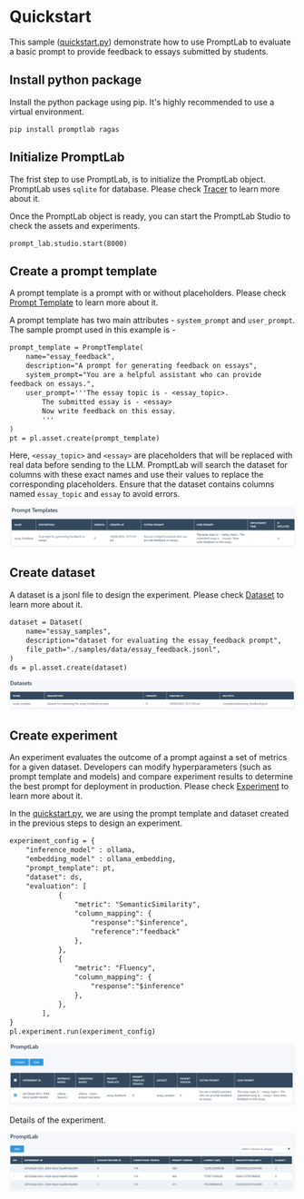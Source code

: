 # Quickstart

This sample ([quickstart.py](quickstart.py)) demonstrate how to use PromptLab to evaluate a basic prompt to provide feedback to essays submitted by students. 

## Install python package

Install the python package using pip. It's highly recommended to use a virtual environment. 

    pip install promptlab ragas

## Initialize PromptLab 

The frist step to use PromptLab, is to initialize the PromptLab object. PromptLab uses `sqlite` for database. Please check [Tracer](../../docs/README.md#tracer) to learn more about it.

Once the PromptLab object is ready, you can start the PromptLab Studio to check the assets and experiments.

    prompt_lab.studio.start(8000)

## Create a prompt template

A prompt template is a prompt with or without placeholders. Please check [Prompt Template](../../docs/README.md#prompt-template) to learn more about it.

A  prompt template has two main attributes - `system_prompt` and `user_prompt`. The sample prompt used in this example is -

    prompt_template = PromptTemplate(
        name="essay_feedback",
        description="A prompt for generating feedback on essays",
        system_prompt="You are a helpful assistant who can provide feedback on essays.",
        user_prompt='''The essay topic is - <essay_topic>.
            The submitted essay is - <essay>
            Now write feedback on this essay.
            '''
    )
    pt = pl.asset.create(prompt_template)

Here, `<essay_topic>` and `<essay>` are placeholders that will be replaced with real data before sending to the LLM. PromptLab will search the dataset for columns with these exact names and use their values to replace the corresponding placeholders. Ensure that the dataset contains columns named `essay_topic` and `essay` to avoid errors.

![PromptLab Studio](../../img/studio-pt.png)

## Create dataset

A dataset is a jsonl file to design the experiment. Please check [Dataset](../../docs/README.md#dataset) to learn more about it.

    dataset = Dataset(
        name="essay_samples",
        description="dataset for evaluating the essay_feedback prompt",
        file_path="./samples/data/essay_feedback.jsonl",
    )
    ds = pl.asset.create(dataset)

![PromptLab Studio](../../img/studio-ds.png)

## Create experiment

An experiment evaluates the outcome of a prompt against a set of metrics for a given dataset. Developers can modify hyperparameters (such as prompt template and models) and compare experiment results to determine the best prompt for deployment in production. Please check [Experiment](../../docs/README.md#experiment) to learn more about it.

In the [quickstart.py](quickstart.py), we are using the prompt template and dataset created in the previous steps to design an experiment. 

    experiment_config = {
        "inference_model" : ollama,
        "embedding_model" : ollama_embedding,
        "prompt_template": pt,
        "dataset": ds,
        "evaluation": [
                {
                    "metric": "SemanticSimilarity",
                    "column_mapping": {
                        "response":"$inference",
                        "reference":"feedback"
                    },
                },
                {
                    "metric": "Fluency",
                    "column_mapping": {
                        "response":"$inference"
                    },
                },
            ],    
    }
    pl.experiment.run(experiment_config)


![PromptLab Studio](../../img/studio-exp.png)

Details of the experiment.

![PromptLab Studio](../../img/studio-exp-details.png)